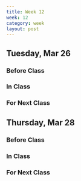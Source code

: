 ```yaml
---
title: Week 12 
week: 12
category: week
layout: post
---
```


## Tuesday, Mar 26

### Before Class

### In Class

### For Next Class


<!-- # # # # # # # # # # # # # # # # # # # # # # # # # # # -->

## Thursday, Mar 28

### Before Class

### In Class

### For Next Class


<!-- # # # # # # # # # # # # # # # # # # # # # # # # # # # -->

